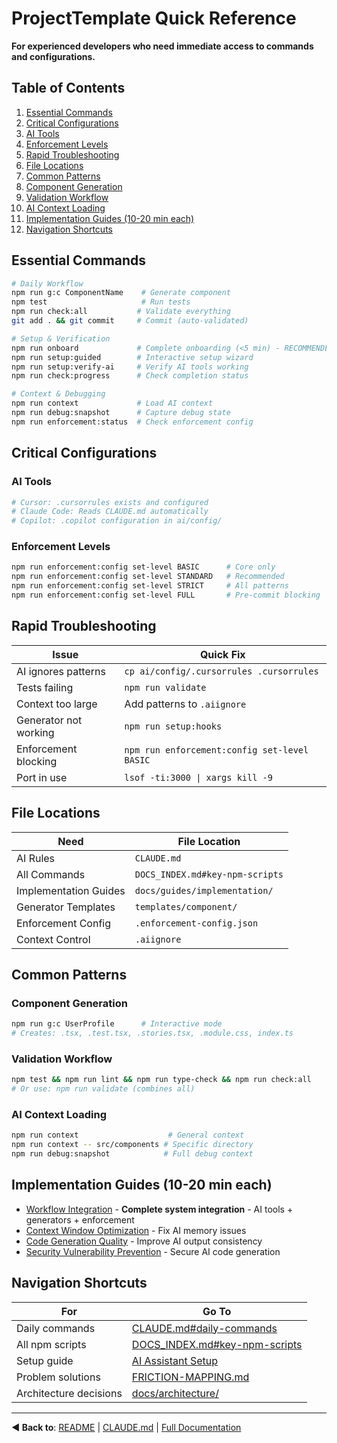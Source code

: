 # ProjectTemplate Quick Reference

**For experienced developers who need immediate access to commands and configurations.**

## Table of Contents

1. [Essential Commands](#essential-commands)
2. [Critical Configurations](#critical-configurations)
  3. [AI Tools](#ai-tools)
  4. [Enforcement Levels](#enforcement-levels)
5. [Rapid Troubleshooting](#rapid-troubleshooting)
6. [File Locations](#file-locations)
7. [Common Patterns](#common-patterns)
  8. [Component Generation](#component-generation)
  9. [Validation Workflow](#validation-workflow)
  10. [AI Context Loading](#ai-context-loading)
11. [Implementation Guides (10-20 min each)](#implementation-guides-10-20-min-each)
12. [Navigation Shortcuts](#navigation-shortcuts)

## Essential Commands

```bash
# Daily Workflow
npm run g:c ComponentName    # Generate component
npm test                     # Run tests
npm run check:all           # Validate everything
git add . && git commit     # Commit (auto-validated)

# Setup & Verification
npm run onboard             # Complete onboarding (<5 min) - RECOMMENDED
npm run setup:guided        # Interactive setup wizard
npm run setup:verify-ai     # Verify AI tools working
npm run check:progress      # Check completion status

# Context & Debugging
npm run context             # Load AI context
npm run debug:snapshot      # Capture debug state
npm run enforcement:status  # Check enforcement config
```

## Critical Configurations

### AI Tools
```bash
# Cursor: .cursorrules exists and configured
# Claude Code: Reads CLAUDE.md automatically
# Copilot: .copilot configuration in ai/config/
```

### Enforcement Levels
```bash
npm run enforcement:config set-level BASIC      # Core only
npm run enforcement:config set-level STANDARD   # Recommended
npm run enforcement:config set-level STRICT     # All patterns
npm run enforcement:config set-level FULL       # Pre-commit blocking
```

## Rapid Troubleshooting

| Issue | Quick Fix |
|-------|-----------|
| AI ignores patterns | `cp ai/config/.cursorrules .cursorrules` |
| Tests failing | `npm run validate` |
| Context too large | Add patterns to `.aiignore` |
| Generator not working | `npm run setup:hooks` |
| Enforcement blocking | `npm run enforcement:config set-level BASIC` |
| Port in use | `lsof -ti:3000 \| xargs kill -9` |

## File Locations

| Need | File Location |
|------|---------------|
| AI Rules | `CLAUDE.md` |
| All Commands | `DOCS_INDEX.md#key-npm-scripts` |
| Implementation Guides | `docs/guides/implementation/` |
| Generator Templates | `templates/component/` |
| Enforcement Config | `.enforcement-config.json` |
| Context Control | `.aiignore` |

## Common Patterns

### Component Generation
```bash
npm run g:c UserProfile      # Interactive mode
# Creates: .tsx, .test.tsx, .stories.tsx, .module.css, index.ts
```

### Validation Workflow
```bash
npm test && npm run lint && npm run type-check && npm run check:all
# Or use: npm run validate (combines all)
```

### AI Context Loading
```bash
npm run context                    # General context
npm run context -- src/components # Specific directory
npm run debug:snapshot            # Full debug context
```

## Implementation Guides (10-20 min each)

- [Workflow Integration](guides/workflow-integration.md) - **Complete system integration** - AI tools + generators + enforcement
- [Context Window Optimization](guides/implementation/context-window-optimization.md) - Fix AI memory issues
- [Code Generation Quality](guides/implementation/code-generation-quality.md) - Improve AI output consistency  
- [Security Vulnerability Prevention](guides/implementation/security-vulnerability-prevention.md) - Secure AI code generation

## Navigation Shortcuts

| For | Go To |
|-----|-------|
| Daily commands | [CLAUDE.md#daily-commands](../CLAUDE.md#daily-commands) |
| All npm scripts | [DOCS_INDEX.md#key-npm-scripts](DOCS_INDEX.md#key-npm-scripts) |
| Setup guide | [AI Assistant Setup](guides/ai-development/ai-assistant-setup.md) |
| Problem solutions | [FRICTION-MAPPING.md](../FRICTION-MAPPING.md) |
| Architecture decisions | [docs/architecture/](architecture/) |

---

**◀ Back to**: [README](../README.md) | [CLAUDE.md](../CLAUDE.md) | [Full Documentation](DOCS_INDEX.md)